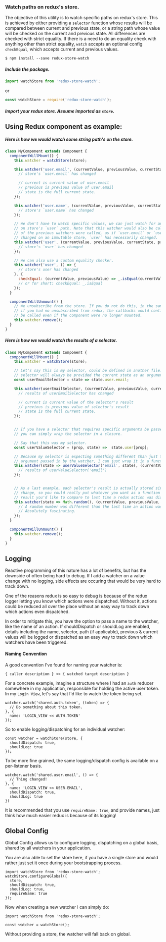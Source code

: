 ### Watch paths on redux's store.

The objective of this utility is to watch specific paths on redux's store. This
is achieved by either providing a `selector` function whose results will be
compared between current and previous state, or a string path whose value will
be checked on the current and previous state.
All differences are checked with strict equality. If there is a need to do
an equality check with anything other than strict equality, `watch` accepts
an optional config `checkEqual`, which accepts current and previous values.

`$ npm install --save redux-store-watch`


##### Include the package.

``` javascript
import watchStore from 'redux-store-watch';
```
or
``` javascript
const watchStore = require('redux-store-watch');
```

##### Import your redux store. Assume imported as `store`.

## Using Redux component as example:

##### Here is how we would watch some string path's on the store.
``` javascript
class MyComponent extends Component {
  componentWillMount() {
    this.watcher = watchStore(store);

    this.watcher('user.email', (currentValue, previousValue, currentState, previousState) => {
      // store's `user.email` has changed

      // current is current value of user.email
      // previous is previous value of user.email
      // state is the full current state.
    });

    this.watcher('user.name', (currentValue, previousValue, currentState, previousState) => {
      // store's `user.name` has changed
    });

    // We don't have to watch specific values, we can just watch for any changes
    // on store's `user` path. Note that this watcher would also be called if either
    // of the previous watchers were called, as if `user.email` or `user.name` has
    // changed on an immutable store, `user` has necessarily changed.
    this.watcher('user', (currentValue, previousValue, currentState, previousState) => {
      // store's `user` has changed
    });

    // We can also use a custom equality checker.
    this.watcher('user', () => {
      // store's user has changed
    }, {
      checkEqual: (currentValue, previousValue) => _.isEqual(currentValue, previousValue)
      // or for short: checkEqual: _.isEqual
    });
  }

  componentWillUnmount() {
    // We unsubscribe from the store. If you do not do this, in the same way as
    // if you had no unsubscribed from redux, the callbacks would continue to
    // be called even if the component were no longer mounted. 
    this.watcher.remove();
  }
}
```

##### Here is how we would watch the results of a selector.
``` javascript
class MyComponent extends Component {
  componentWillMount() {
    this.watcher = watchStore(store);

    // Let's say this is my selector, could be defined in another file. The
    // selector will always be provided the current state as an argument.
    const userEmailSelector = state => state.user.email;

    this.watcher(userEmailSelector, (currentValue, previousValue, currentState, previousState) => {
      // results of userEmailSelector has changed

      // current is current value of the selector's result
      // previous is previous value of selector's result
      // state is the full current state.
    });


    // If you have a selector that requires specific arguments be passed in,
    // you can simply wrap the selector in a closure.

    // Say that this was my selector.
    const userValueSelector = (prop, state) =>  state.user[prop];

    // Because my selector is expecting something different than just the `state`
    // argument passed in by the watcher, I can just wrap it in a function.
    this.watcher(state => userValueSelector('email', state), (currentValue, previousValue, currentState, previousState) => {
      // results of userValueSelector('email')
    });


    // As a last example, each selector's result is actually stored since the last
    // change, so you could really put whatever you want as a function whose
    // result you'd like to compare to last time a redux action was dispatched.
    this.watcher(state => Math.random(), (currentValue, previousValue, currentState, previousState) => {
      // A random number was different than the last time an action was dispatched...
      // Absolutely fascinating.
    });
  }

  componentWillUnmount() {
    this.watcher.remove();
  }
}
```


## Logging
Reactive programming of this nature has a lot of benefits, but has the downside
of often being hard to debug. If I add a watcher on a value change with no
logging, side effects are occuring that would be very hard to track down.

One of the reasons redux is so easy to debug is because of the redux logger
letting you know which actions were dispatched. Without it, actions could be
reduced all over the place without an easy way to track down which actions even
dispatched.

In order to mitigate this, you have the option to pass a name to the watcher,
like the name of an action. If shouldDispatch or shouldLog are enabled, details
including the name, selector, path (if applicable), previous & current values
will be logged or dispatched as an easy way to track down which watchers have
been triggered.

#### Naming Convention
A good convention I've found for naming your watcher is:

`{ caller description } << { watched target description }`

For a concrete example, imagine a structure where I had an `auth` reducer somewhere
in my application, responsible for holding the active user token. In my `Login View`,
let's say that I'd like to watch the token being set.
```
watcher.watch('shared.auth.token', (token) => {
  // Do something about this token.
}, {
  name: 'LOGIN_VIEW << AUTH.TOKEN'
});
```


So to enable logging/dispatching for an individual watcher:
```
const watcher = watchStore(store, {
  shouldDispatch: true,
  shouldLog: true
});
```

To be more fine grained, the same logging/dispatch config is available on a
per-listener basis.
```
watcher.watch('shared.user.email', () => {
  // Thing changed!
}, {
  name: 'LOGIN_VIEW << USER.EMAIL',
  shouldDispatch: true,
  shouldLog: true
})
```

It is recommended that you use `requireName: true`, and provide names, just
think how much easier redux is because of its logging!


## Global Config
Global Config allows us to configure logging, dispatching on a global basis,
shared by all watchers in your application.

You are also able to set the store here, if you have a single store and would
rather just set it once during your bootstrapping process.
```
import watchStore from 'redux-store-watch';
watchStore.configureGlobal({
  store,
  shouldDispatch: true,
  shouldLog: true,
  requireName: true
});
```
Now when creating a new watcher I can simply do:
```
import watchStore from 'redux-store-watch';

const watcher = watchStore();
```
Without providing a store, the watcher will fall back on global.
